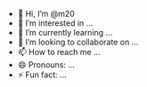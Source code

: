 - 👋 Hi, I’m @m20
- 👀 I’m interested in ...
- 🌱 I’m currently learning ...
- 💞️ I’m looking to collaborate on ...
- 📫 How to reach me ...
- 😄 Pronouns: ...
- ⚡ Fun fact: ...

<!---
m20M/m20M is a ✨ special ✨ repository because its `README.md` (this file) appears on your GitHub profile.
You can click the Preview link to take a look at your changes.
--->
